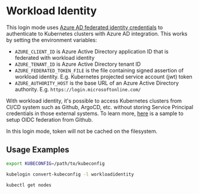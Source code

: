 # Workload Identity

This login mode uses [Azure AD federated identity credentials](https://docs.microsoft.com/en-us/graph/api/resources/federatedidentitycredentials-overview?view=graph-rest-beta) to authenticate to Kubernetes clusters with Azure AD integration. This works by setting the environment variables:
* `AZURE_CLIENT_ID` is Azure Active Directory application ID that is federated with workload identity
* `AZURE_TENANT_ID` is Azure Active Directory tenant ID
* `AZURE_FEDERATED_TOKEN_FILE` is the file containing signed assertion of workload identity. E.g. Kubernetes projected service account (jwt) token
* `AZURE_AUTHORITY_HOST` is the base URL of an Azure Active Directory authority. E.g. `https://login.microsoftonline.com/`

With workload identity, it's possible to access Kubernetes clusters from CI/CD system such as Github, ArgoCD, etc. without storing Service Principal credentials in those external systems. To learn more, [here](https://github.com/weinong/azure-federated-identity-samples) is a sample to setup OIDC federation from Github.

In this login mode, token will not be cached on the filesystem.

## Usage Examples

```sh
export KUBECONFIG=/path/to/kubeconfig

kubelogin convert-kubeconfig -l workloadidentity

kubectl get nodes
```
